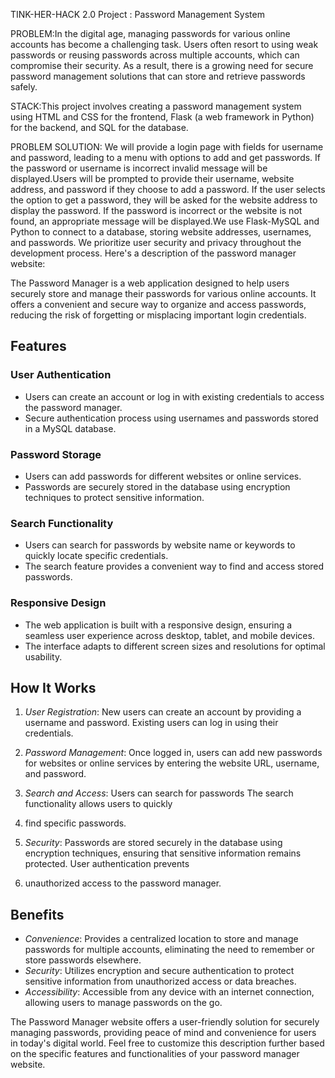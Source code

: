 TINK-HER-HACK 2.0
Project : Password Management System

PROBLEM:In the digital age, managing passwords for various online accounts has become a challenging task. Users often resort to using weak passwords or reusing passwords across multiple accounts, which can compromise their security. As a result, there is a growing need for secure password management solutions that can store and retrieve passwords safely.

STACK:This project involves creating a password management system using HTML and CSS for the frontend, Flask (a web framework in Python) for the backend, and SQL for the database.

PROBLEM SOLUTION:
We will provide a login page with fields for username and password, leading to a menu with options to add and get passwords. If the password or username is incorrect invalid 
message will be displayed.Users will be prompted to provide their username, website address, and password if they choose to add a password. If the user selects the option 
to get a password, they will be asked for the website address to display the password. If the password is incorrect or the website is not found, an appropriate message will 
be displayed.We use Flask-MySQL and Python to connect to a database, storing website addresses, usernames, and passwords. We prioritize user security and privacy throughout 
the development process.
Here's a description of the password manager website:

The Password Manager is a web application designed to help users securely store and manage their passwords for various online accounts. It offers a convenient and
secure way to organize and access passwords, reducing the risk of forgetting or misplacing important login credentials.

## Features

### User Authentication
- Users can create an account or log in with existing credentials to access the password manager.
- Secure authentication process using usernames and passwords stored in a MySQL database.

### Password Storage
- Users can add passwords for different websites or online services.
- Passwords are securely stored in the database using encryption techniques to protect sensitive information.

### Search Functionality
- Users can search for passwords by website name or keywords to quickly locate specific credentials.
- The search feature provides a convenient way to find and access stored passwords.

### Responsive Design
- The web application is built with a responsive design, ensuring a seamless user experience across desktop, tablet, and mobile devices.
- The interface adapts to different screen sizes and resolutions for optimal usability.

## How It Works

1. *User Registration*: New users can create an account by providing a username and password. Existing users can log in using their credentials.

2. *Password Management*: Once logged in, users can add new passwords for websites or online services by entering the website URL, username, and password. 

4. *Search and Access*: Users can search for passwords  The search functionality allows users to quickly
5.  find specific passwords.

6. *Security*: Passwords are stored securely in the database using encryption techniques, ensuring that sensitive information remains protected. User authentication prevents
7. unauthorized access to the password manager.

## Benefits

- *Convenience*: Provides a centralized location to store and manage passwords for multiple accounts, eliminating the need to remember or store passwords elsewhere.
- *Security*: Utilizes encryption and secure authentication to protect sensitive information from unauthorized access or data breaches.
- *Accessibility*: Accessible from any device with an internet connection, allowing users to manage passwords on the go.

The Password Manager website offers a user-friendly solution for securely managing passwords, providing peace of mind and convenience for users in today's digital world.
Feel free to customize this description further based on the specific features and functionalities of your password manager website.
